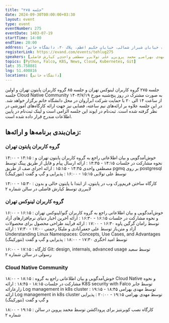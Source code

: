 ```yaml
---
title: "جلسه ۲۷۵"
date: 2024-09-30T00:00:00+03:30
layout: event
type: event
eventNumber: 275
eventDate: 1403-07-19
startTime: 14:00
endTime: 20:00
address: "خیابان ملاصدرا، خیابان شیراز شمالی، خیابان حکیم اعظم، پلاک ۳۰، دانشگاه خاتم"
registerLink: https://evand.com/events/tehlug275
speakers: [رامان گرگین پاوه, علی جعفرآبادی, ملیکا رحمتی, امید اخگری, سعید رسولی, جابر زارع, مهدی بهرامی, محمد پروین, علی تولایی, مصطفی واحدی, کیارش فاضلی]
topics: [Python, Falco, K8S, News, Cloud, Kubernetes, Git]
lat: 35.758881
lng: 51.400816
locations: [دانشگاه خاتم]
---
```


جلسه ۲۷۵ گروه کاربران لینوکس تهران و جلسه ۸۵ گروه کاربران پایتون تهران و اولین جلسه Cloud Native Community به صورت مشترک در روز پنج‌شنبه مورخ ۱۴۰۳/۷/۱۹ از ساعت ۱۴ الی ۲۰ با حمایت شرکت ابرآروان در محل دانشگاه خاتم برگزار خواهد شد.
در این جلسه علاوه بر ارائه‌های نیم ساعته، فضایی نیز جهت ارائه کارگاه‌های آموزشی در نظر گرفته شده است.
ثبت‌نام در ایوند این جلسه الزامی است و لینک ثبت‌نام در پایین اطلاعات مندرج قرار داده شده است.

## زمان‌بندی برنامه‌ها و ارائه‌ها:

### گروه کاربران پایتون تهران

۱۴:۰۰ - ۱۴:۱۵ : خوش‌آمدگویی و بیان اطلاعاتی راجع به گروه کاربران پایتون تهران و نحوه مشارکت در جلسات
۱۴:۱۵ - ۱۴:۴۵ : ارائه ارسال پیام و فایل از طریق پینگ توسط مصطفی واحدی
۱۴:۴۵ - ۱۵:۱۵ : ارائه اجرای صف از طریق pgmq بر روی postgresql توسط علی تولایی
۱۵:۱۵ - ۱۶:۰۰ : پذیرایی و گپ و گفت (نتورکینگ)

۱۴:۰۰ - ۱۵:۳۰ : کارگاه ساختن فریم‌ورک وب در پایتون، از ابتدا با پایتون خالی و بدون لایبرری توسط کیارش فاضلی در سالن شماره ۲

### گروه کاربران لینوکس تهران

۱۶:۰۰ - ۱۶:۱۵ : خوش‌آمدگویی و بیان اطلاعاتی راجع به گروه کاربران گنو/لینوکس تهران و نحوه مشارکت در جلسات
۱۶:۱۵ - ۱۶:۳۰ : ارائه آخرین اخبار دنیای نرم‌افزارهای آزاد توسط رامان گرگین پاوه
۱۶:۳۰ - ۱۷:۰۰ : ارائه فرآیند طراحی محصول برای محصولات آزاد و متن‌باز توسط علی جعفرآبادی و ملیکا رحمتی
۱۷:۰۰ - ۱۷:۳۰ : ارائه Understanding Linux Namespaces: Concepts, Use Cases, and Advantages توسط امید اخگری
۱۷:۳۰ - ۱۸:۰۰ : پذیرایی و گپ و گفت (نتورکینگ) 

۱۶:۰۰ - ۱۷:۱۵ : کارگاه Git: design, internals, advanced usage توسط سعید رسولی در سالن شماره ۲

### Cloud Native Community

۱۸:۰۰ - ۱۸:۱۵ : خوش‌آمدگویی و بیان اطلاعاتی راجع به گروه Cloud Native و نحوه مشارکت در جلسات
۱۸:۱۵ - ۱۸:۴۵ : ارائه K8S security with Falco توسط جابر زارعارائه Log management in k8s cluster توسط مهدی بهرامی
۱۸:۴۵ - ۱۹:۱۵ : ارائه Log management in k8s cluster توسط مهدی بهرامی
۱۹:۱۵ - ۲۰:۰۰ :  پذیرایی و گپ و گفت (نتورکینگ)

۱۸:۰۰ - ۱۹:۱۵ : کارگاه نصب کوبرنتیز برای پروداکشن توسط محمد پروین در سالن شماره ۲